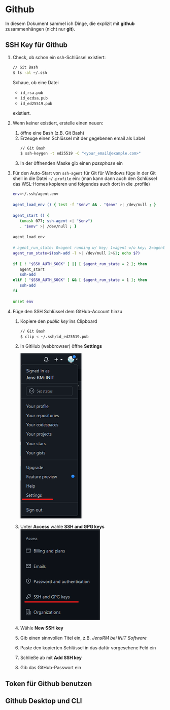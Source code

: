 # Github

In diesem Dokument sammel ich Dinge, die explizit mit **github** zusammenhängen (nicht nur **git**).

## SSH Key für Github
1. Check, ob schon ein ssh-Schlüssel existiert:
   ~~~ bash
   // Git Bash
   $ ls -al ~/.ssh
   ~~~
   Schaue, ob eine Datei
   * `id_rsa.pub`
   * `id_ecdsa.pub`
   * `id_ed25519.pub`
   
   existiert.
2. Wenn keiner existiert, erstelle einen neuen:
   1. öffne eine Bash (z.B. Git Bash)
   2. Erzeuge einen Schlüssel mit der gegebenen email als Label
        ~~~ bash
      // Git Bash
      $ ssh-keygen -t ed25519 -C "<your_email@example.com>"
      ~~~
   3. In der öffnenden Maske gib einen *passphase* ein
3. Für den Auto-Start von `ssh-agent` für Git für Windows füge in der Git shell in die Datei `~/.profile`
   ein: (man kann dann auch den Schlüssel das WSL-Homes kopieren und folgendes auch dort in die .profile)
   ~~~ bash
   env=~/.ssh/agent.env

   agent_load_env () { test -f "$env" && . "$env" >| /dev/null ; }

   agent_start () {
      (umask 077; ssh-agent >| "$env")
      . "$env" >| /dev/null ; }

   agent_load_env

   # agent_run_state: 0=agent running w/ key; 1=agent w/o key; 2=agent not running
   agent_run_state=$(ssh-add -l >| /dev/null 2>&1; echo $?)

   if [ ! "$SSH_AUTH_SOCK" ] || [ $agent_run_state = 2 ]; then
      agent_start
      ssh-add
   elif [ "$SSH_AUTH_SOCK" ] && [ $agent_run_state = 1 ]; then
      ssh-add
   fi

   unset env
   ~~~
4. Füge den SSH Schlüssel dem GitHub-Account hinzu
   1. Kopiere den *public key* ins Clipboard
      ~~~ bash
      // Git Bash
      $ clip < ~/.ssh/id_ed25519.pub
      ~~~
   2. In GitHub (webbrowser) öffne **Settings**
      
      ![settings](./settings.png)
   3. Unter **Access** wähle **SSH and GPG keys**
      ![a](./access_ssh.png)
   4. Wähle **New SSH key**
   5. Gib einen sinnvollen Titel ein, z.B. *JensRM bei INIT Software*
   6. Paste den kopierten Schlüssel in das dafür vorgesehene Feld ein
   7. Schließe ab mit **Add SSH key**
   8. Gib das GitHub-Passwort ein
      

   

## Token für Github benutzen

## Github Desktop und CLI
